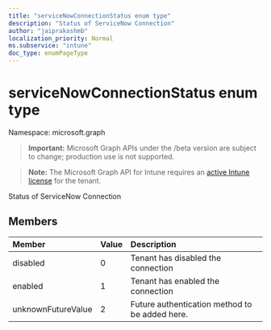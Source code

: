 ```yaml
---
title: "serviceNowConnectionStatus enum type"
description: "Status of ServiceNow Connection"
author: "jaiprakashmb"
localization_priority: Normal
ms.subservice: "intune"
doc_type: enumPageType
---
```


# serviceNowConnectionStatus enum type

Namespace: microsoft.graph

> **Important:** Microsoft Graph APIs under the /beta version are subject to change; production use is not supported.

> **Note:** The Microsoft Graph API for Intune requires an [active Intune license](https://go.microsoft.com/fwlink/?linkid=839381) for the tenant.

Status of ServiceNow Connection

## Members
|Member|Value|Description|
|:---|:---|:---|
|disabled|0|Tenant has disabled the connection|
|enabled|1|Tenant has enabled the connection|
|unknownFutureValue|2|Future authentication method to be added here.|
